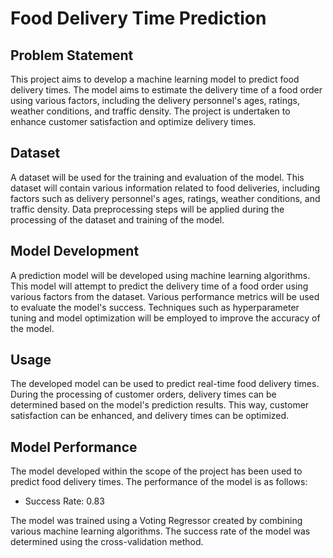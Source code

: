 # Food Delivery Time Prediction

## Problem Statement

This project aims to develop a machine learning model to predict food delivery times. The model aims to estimate the delivery time of a food order using various factors, including the delivery personnel's ages, ratings, weather conditions, and traffic density. The project is undertaken to enhance customer satisfaction and optimize delivery times.

## Dataset

A dataset will be used for the training and evaluation of the model. This dataset will contain various information related to food deliveries, including factors such as delivery personnel's ages, ratings, weather conditions, and traffic density. Data preprocessing steps will be applied during the processing of the dataset and training of the model.

## Model Development

A prediction model will be developed using machine learning algorithms. This model will attempt to predict the delivery time of a food order using various factors from the dataset. Various performance metrics will be used to evaluate the model's success. Techniques such as hyperparameter tuning and model optimization will be employed to improve the accuracy of the model.

## Usage

The developed model can be used to predict real-time food delivery times. During the processing of customer orders, delivery times can be determined based on the model's prediction results. This way, customer satisfaction can be enhanced, and delivery times can be optimized.

## Model Performance

The model developed within the scope of the project has been used to predict food delivery times. The performance of the model is as follows:

- Success Rate: 0.83

The model was trained using a Voting Regressor created by combining various machine learning algorithms. The success rate of the model was determined using the cross-validation method.


